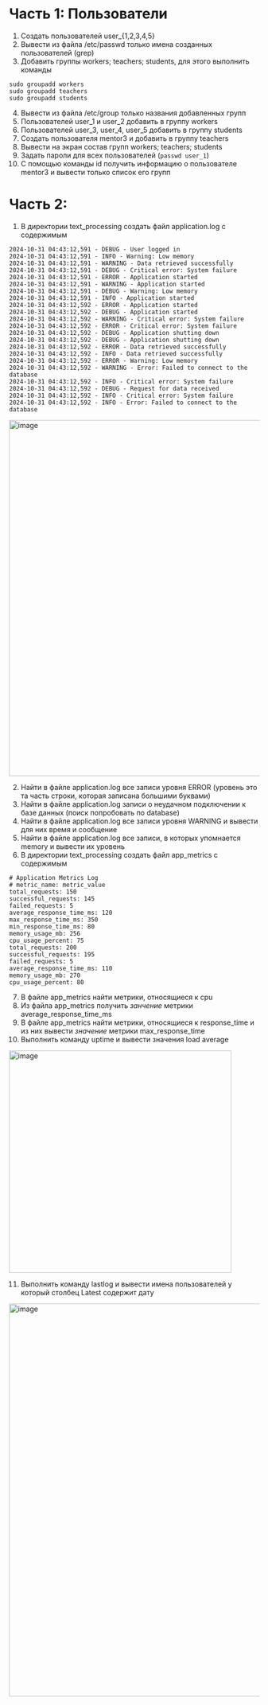 # Часть 1: Пользователи
1) Создать пользователей user_{1,2,3,4,5}
2) Вывести из файла /etc/passwd только имена созданных пользователей (grep)
3) Добавить группы workers; teachers; students, для этого выполнить команды
```
sudo groupadd workers
sudo groupadd teachers
sudo groupadd students
```
4) Вывести из файла /etc/group только названия добавленных групп
5) Пользователей user_1 и user_2 добавить в группу workers
6) Пользователей user_3, user_4, user_5 добавить в группу students
7) Создать пользователя mentor3 и добавить в группу teachers
8) Вывести на экран состав групп workers; teachers; students
9) Задать пароли для всех пользователей (```passwd user_1```)
10) С помощью команды id получить информацию о пользователе mentor3 и вывести только список его групп

# Часть 2:
1) В директории text_processing создать файл application.log с содержимым
```
2024-10-31 04:43:12,591 - DEBUG - User logged in
2024-10-31 04:43:12,591 - INFO - Warning: Low memory
2024-10-31 04:43:12,591 - WARNING - Data retrieved successfully
2024-10-31 04:43:12,591 - DEBUG - Critical error: System failure
2024-10-31 04:43:12,591 - ERROR - Application started
2024-10-31 04:43:12,591 - WARNING - Application started
2024-10-31 04:43:12,591 - DEBUG - Warning: Low memory
2024-10-31 04:43:12,591 - INFO - Application started
2024-10-31 04:43:12,592 - ERROR - Application started
2024-10-31 04:43:12,592 - DEBUG - Application started
2024-10-31 04:43:12,592 - WARNING - Critical error: System failure
2024-10-31 04:43:12,592 - ERROR - Critical error: System failure
2024-10-31 04:43:12,592 - DEBUG - Application shutting down
2024-10-31 04:43:12,592 - DEBUG - Application shutting down
2024-10-31 04:43:12,592 - ERROR - Data retrieved successfully
2024-10-31 04:43:12,592 - INFO - Data retrieved successfully
2024-10-31 04:43:12,592 - ERROR - Warning: Low memory
2024-10-31 04:43:12,592 - WARNING - Error: Failed to connect to the database
2024-10-31 04:43:12,592 - INFO - Critical error: System failure
2024-10-31 04:43:12,592 - DEBUG - Request for data received
2024-10-31 04:43:12,592 - INFO - Critical error: System failure
2024-10-31 04:43:12,592 - INFO - Error: Failed to connect to the database
```

<img width="716" alt="image" src="https://github.com/user-attachments/assets/cc2e5940-e69d-4698-ad02-a5e913fad395">

2) Найти в файле application.log все записи уровня ERROR (уровень это та часть строки, которая записана большими буквами)
3) Найти в файле application.log записи о неудачном подключении к базе данных (поиск попробовать по database)
4) Найти в файле application.log все записи уровня WARNING и вывести для них время и сообщение
5) Найти в файле application.log все записи, в которых упомнается memory и вывести их уровень
6) В директории text_processing создать файл app_metrics с содержимым
```
# Application Metrics Log
# metric_name: metric_value
total_requests: 150
successful_requests: 145
failed_requests: 5
average_response_time_ms: 120
max_response_time_ms: 350
min_response_time_ms: 80
memory_usage_mb: 256
cpu_usage_percent: 75
total_requests: 200
successful_requests: 195
failed_requests: 5
average_response_time_ms: 110
memory_usage_mb: 270
cpu_usage_percent: 80
```
7) В файле app_metrics найти метрики, относящиеся к cpu
8) Из файла app_metrics получить _занчение_ метрики average_response_time_ms
9) В файле app_metrics найти метрики, относящиеся к response_time и из них вывести _значение_ метрики max_response_time
10) Выполнить команду uptime и вывести значения load average

<img width="447" alt="image" src="https://github.com/user-attachments/assets/358232d5-d3d0-49c2-a2fd-a08ff70c126f">

11) Выполнить команду lastlog и вывести имена пользователей у который столбец Latest содержит дату

<img width="790" alt="image" src="https://github.com/user-attachments/assets/af329ebb-b341-4cda-83d9-9b378a99242d">
